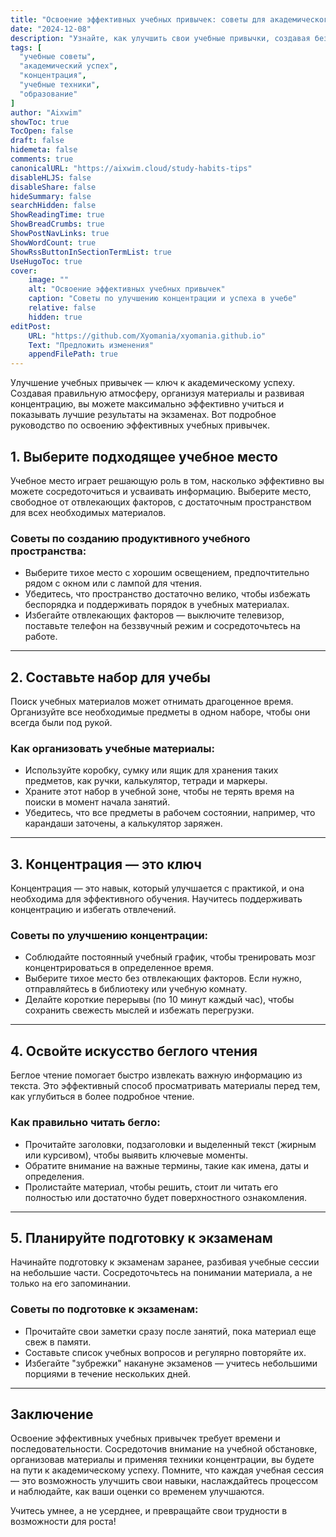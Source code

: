 ```yaml
---
title: "Освоение эффективных учебных привычек: советы для академического успеха"
date: "2024-12-08"
description: "Узнайте, как улучшить свои учебные привычки, создавая безотвлекающую атмосферу, организуя материалы и осваивая техники концентрации."
tags: [
  "учебные советы",
  "академический успех",
  "концентрация",
  "учебные техники",
  "образование"
]
author: "Aixwim"
showToc: true
TocOpen: false
draft: false
hidemeta: false
comments: true
canonicalURL: "https://aixwim.cloud/study-habits-tips"
disableHLJS: false
disableShare: false
hideSummary: false
searchHidden: false
ShowReadingTime: true
ShowBreadCrumbs: true
ShowPostNavLinks: true
ShowWordCount: true
ShowRssButtonInSectionTermList: true
UseHugoToc: true
cover:
    image: ""
    alt: "Освоение эффективных учебных привычек"
    caption: "Советы по улучшению концентрации и успеха в учебе"
    relative: false
    hidden: true
editPost:
    URL: "https://github.com/Xyomania/xyomania.github.io"
    Text: "Предложить изменения"
    appendFilePath: true
---
```


Улучшение учебных привычек — ключ к академическому успеху. Создавая правильную атмосферу, организуя материалы и развивая концентрацию, вы можете максимально эффективно учиться и показывать лучшие результаты на экзаменах. Вот подробное руководство по освоению эффективных учебных привычек.

<!--more-->

## 1. Выберите подходящее учебное место  

Учебное место играет решающую роль в том, насколько эффективно вы можете сосредоточиться и усваивать информацию. Выберите место, свободное от отвлекающих факторов, с достаточным пространством для всех необходимых материалов.

### Советы по созданию продуктивного учебного пространства:
- Выберите тихое место с хорошим освещением, предпочтительно рядом с окном или с лампой для чтения.
- Убедитесь, что пространство достаточно велико, чтобы избежать беспорядка и поддерживать порядок в учебных материалах.
- Избегайте отвлекающих факторов — выключите телевизор, поставьте телефон на беззвучный режим и сосредоточьтесь на работе.  

---

## 2. Составьте набор для учебы  

Поиск учебных материалов может отнимать драгоценное время. Организуйте все необходимые предметы в одном наборе, чтобы они всегда были под рукой.

### Как организовать учебные материалы:
- Используйте коробку, сумку или ящик для хранения таких предметов, как ручки, калькулятор, тетради и маркеры.
- Храните этот набор в учебной зоне, чтобы не терять время на поиски в момент начала занятий.
- Убедитесь, что все предметы в рабочем состоянии, например, что карандаши заточены, а калькулятор заряжен.  

---

## 3. Концентрация — это ключ  

Концентрация — это навык, который улучшается с практикой, и она необходима для эффективного обучения. Научитесь поддерживать концентрацию и избегать отвлечений.

### Советы по улучшению концентрации:
- Соблюдайте постоянный учебный график, чтобы тренировать мозг концентрироваться в определенное время.
- Выберите тихое место без отвлекающих факторов. Если нужно, отправляйтесь в библиотеку или учебную комнату.
- Делайте короткие перерывы (по 10 минут каждый час), чтобы сохранить свежесть мыслей и избежать перегрузки.  

---

## 4. Освойте искусство беглого чтения  

Беглое чтение помогает быстро извлекать важную информацию из текста. Это эффективный способ просматривать материалы перед тем, как углубиться в более подробное чтение.

### Как правильно читать бегло:
- Прочитайте заголовки, подзаголовки и выделенный текст (жирным или курсивом), чтобы выявить ключевые моменты.
- Обратите внимание на важные термины, такие как имена, даты и определения.
- Пролистайте материал, чтобы решить, стоит ли читать его полностью или достаточно будет поверхностного ознакомления.  

---

## 5. Планируйте подготовку к экзаменам  

Начинайте подготовку к экзаменам заранее, разбивая учебные сессии на небольшие части. Сосредоточьтесь на понимании материала, а не только на его запоминании.

### Советы по подготовке к экзаменам:
- Прочитайте свои заметки сразу после занятий, пока материал еще свеж в памяти.
- Составьте список учебных вопросов и регулярно повторяйте их.
- Избегайте "зубрежки" накануне экзаменов — учитесь небольшими порциями в течение нескольких дней.  

---

## Заключение  

Освоение эффективных учебных привычек требует времени и последовательности. Сосредоточив внимание на учебной обстановке, организовав материалы и применяя техники концентрации, вы будете на пути к академическому успеху. Помните, что каждая учебная сессия — это возможность улучшить свои навыки, наслаждайтесь процессом и наблюдайте, как ваши оценки со временем улучшаются.

Учитесь умнее, а не усерднее, и превращайте свои трудности в возможности для роста!
